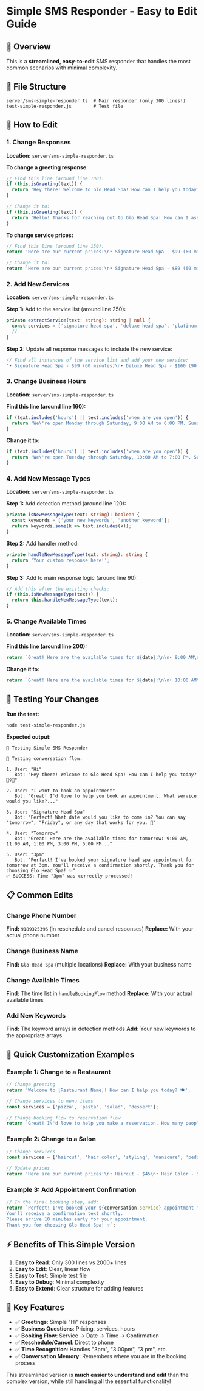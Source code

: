 # Simple SMS Responder - Easy to Edit Guide

## 🎯 **Overview**

This is a **streamlined, easy-to-edit** SMS responder that handles the most common scenarios with minimal complexity.

## 📁 **File Structure**

```
server/sms-simple-responder.ts  # Main responder (only 300 lines!)
test-simple-responder.js        # Test file
```

## 🔧 **How to Edit**

### **1. Change Responses**

**Location:** `server/sms-simple-responder.ts`

**To change a greeting response:**
```typescript
// Find this line (around line 100):
if (this.isGreeting(text)) {
  return 'Hey there! Welcome to Glo Head Spa! How can I help you today? 💆‍♀️✨';
}

// Change it to:
if (this.isGreeting(text)) {
  return 'Hello! Thanks for reaching out to Glo Head Spa! How can I assist you? 💆‍♀️✨';
}
```

**To change service prices:**
```typescript
// Find this line (around line 150):
return 'Here are our current prices:\n• Signature Head Spa - $99 (60 minutes)\n• Deluxe Head Spa - $160 (90 minutes)\n• Platinum Head Spa - $220 (120 minutes)\n\nWould you like to book an appointment? 💆‍♀️✨';

// Change it to:
return 'Here are our current prices:\n• Signature Head Spa - $89 (60 minutes)\n• Deluxe Head Spa - $150 (90 minutes)\n• Platinum Head Spa - $200 (120 minutes)\n\nWould you like to book an appointment? 💆‍♀️✨';
```

### **2. Add New Services**

**Location:** `server/sms-simple-responder.ts`

**Step 1:** Add to the service list (around line 250):
```typescript
private extractService(text: string): string | null {
  const services = ['signature head spa', 'deluxe head spa', 'platinum head spa', 'new service name'];
  // ...
}
```

**Step 2:** Update all response messages to include the new service:
```typescript
// Find all instances of the service list and add your new service:
'• Signature Head Spa - $99 (60 minutes)\n• Deluxe Head Spa - $160 (90 minutes)\n• Platinum Head Spa - $220 (120 minutes)\n• New Service - $180 (75 minutes)'
```

### **3. Change Business Hours**

**Location:** `server/sms-simple-responder.ts`

**Find this line (around line 160):**
```typescript
if (text.includes('hours') || text.includes('when are you open')) {
  return 'We\'re open Monday through Saturday, 9:00 AM to 6:00 PM. Sundays we\'re closed. What day works best for you? 📅';
}
```

**Change it to:**
```typescript
if (text.includes('hours') || text.includes('when are you open')) {
  return 'We\'re open Tuesday through Saturday, 10:00 AM to 7:00 PM. Sundays and Mondays we\'re closed. What day works best for you? 📅';
}
```

### **4. Add New Message Types**

**Location:** `server/sms-simple-responder.ts`

**Step 1:** Add detection method (around line 120):
```typescript
private isNewMessageType(text: string): boolean {
  const keywords = ['your new keywords', 'another keyword'];
  return keywords.some(k => text.includes(k));
}
```

**Step 2:** Add handler method:
```typescript
private handleNewMessageType(text: string): string {
  return 'Your custom response here!';
}
```

**Step 3:** Add to main response logic (around line 90):
```typescript
// Add this after the existing checks:
if (this.isNewMessageType(text)) {
  return this.handleNewMessageType(text);
}
```

### **5. Change Available Times**

**Location:** `server/sms-simple-responder.ts`

**Find this line (around line 200):**
```typescript
return `Great! Here are the available times for ${date}:\n\n• 9:00 AM\n• 11:00 AM\n• 1:00 PM\n• 3:00 PM\n• 5:00 PM\n\nWhich time works best for you? ⏰`;
```

**Change it to:**
```typescript
return `Great! Here are the available times for ${date}:\n\n• 10:00 AM\n• 12:00 PM\n• 2:00 PM\n• 4:00 PM\n• 6:00 PM\n\nWhich time works best for you? ⏰`;
```

## 🧪 **Testing Your Changes**

**Run the test:**
```bash
node test-simple-responder.js
```

**Expected output:**
```
🧪 Testing Simple SMS Responder

📱 Testing conversation flow:

1. User: "Hi"
   Bot: "Hey there! Welcome to Glo Head Spa! How can I help you today? 💆‍♀️✨"

2. User: "I want to book an appointment"
   Bot: "Great! I'd love to help you book an appointment. What service would you like?..."

3. User: "Signature Head Spa"
   Bot: "Perfect! What date would you like to come in? You can say "tomorrow", "Friday", or any day that works for you. 📅"

4. User: "Tomorrow"
   Bot: "Great! Here are the available times for tomorrow: 9:00 AM, 11:00 AM, 1:00 PM, 3:00 PM, 5:00 PM..."

5. User: "3pm"
   Bot: "Perfect! I've booked your signature head spa appointment for tomorrow at 3pm. You'll receive a confirmation shortly. Thank you for choosing Glo Head Spa! ✨"
✅ SUCCESS: Time "3pm" was correctly processed!
```

## 📋 **Common Edits**

### **Change Phone Number**
**Find:** `9189325396` (in reschedule and cancel responses)
**Replace:** With your actual phone number

### **Change Business Name**
**Find:** `Glo Head Spa` (multiple locations)
**Replace:** With your business name

### **Change Available Times**
**Find:** The time list in `handleBookingFlow` method
**Replace:** With your actual available times

### **Add New Keywords**
**Find:** The keyword arrays in detection methods
**Add:** Your new keywords to the appropriate arrays

## 🚀 **Quick Customization Examples**

### **Example 1: Change to a Restaurant**
```typescript
// Change greeting
return 'Welcome to [Restaurant Name]! How can I help you today? 🍽️';

// Change services to menu items
const services = ['pizza', 'pasta', 'salad', 'dessert'];

// Change booking flow to reservation flow
return 'Great! I\'d love to help you make a reservation. How many people?';
```

### **Example 2: Change to a Salon**
```typescript
// Change services
const services = ['haircut', 'hair color', 'styling', 'manicure', 'pedicure'];

// Update prices
return 'Here are our current prices:\n• Haircut - $45\n• Hair Color - $120\n• Styling - $35\n• Manicure - $25\n• Pedicure - $35';
```

### **Example 3: Add Appointment Confirmation**
```typescript
// In the final booking step, add:
return `Perfect! I've booked your ${conversation.service} appointment for ${conversation.date} at ${time}. 
You'll receive a confirmation text shortly. 
Please arrive 10 minutes early for your appointment. 
Thank you for choosing Glo Head Spa! ✨`;
```

## ⚡ **Benefits of This Simple Version**

1. **Easy to Read**: Only 300 lines vs 2000+ lines
2. **Easy to Edit**: Clear, linear flow
3. **Easy to Test**: Simple test file
4. **Easy to Debug**: Minimal complexity
5. **Easy to Extend**: Clear structure for adding features

## 🎯 **Key Features**

- ✅ **Greetings**: Simple "Hi" responses
- ✅ **Business Questions**: Pricing, services, hours
- ✅ **Booking Flow**: Service → Date → Time → Confirmation
- ✅ **Reschedule/Cancel**: Direct to phone
- ✅ **Time Recognition**: Handles "3pm", "3:00pm", "3 pm", etc.
- ✅ **Conversation Memory**: Remembers where you are in the booking process

This streamlined version is **much easier to understand and edit** than the complex version, while still handling all the essential functionality! 